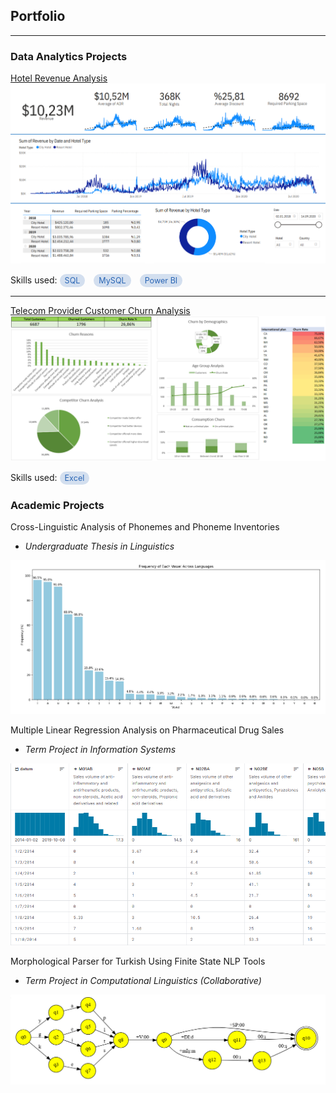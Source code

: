 ## Portfolio

---

### Data Analytics Projects

[Hotel Revenue Analysis](projects/hotel_revenue_analysis.md)
<img src="assets/img/hotel_rev_dashboard.png"/>

<p>
  Skills used:
  <span class="tag" style="display:inline-block; margin-right:10px; background-color: rgba(42, 102, 181, 0.2); color: rgb(42, 102, 181); padding: 3px 8px; border-radius: 9999px; font-size: 0.9em;">SQL</span>
  <span class="tag" style="display:inline-block; margin-right:10px; background-color: rgba(42, 102, 181, 0.2); color: rgb(42, 102, 181); padding: 3px 8px; border-radius: 9999px; font-size: 0.9em;">MySQL</span>
  <span class="tag" style="display:inline-block; margin-right:10px; background-color: rgba(42, 102, 181, 0.2); color: rgb(42, 102, 181); padding: 3px 8px; border-radius: 9999px; font-size: 0.9em;">Power BI</span>
</p>

---

[Telecom Provider Customer Churn Analysis](projects/telecom_churn_analysis.md)
<img src="assets/img/telecom_churn_dashboard.png"/>

<p>
  Skills used:
  <span class="tag" style="display:inline-block; margin-right:10px; background-color: rgba(42, 102, 181, 0.2); color: rgb(42, 102, 181); padding: 3px 8px; border-radius: 9999px; font-size: 0.9em;">Excel</span>
</p>


### Academic Projects

Cross-Linguistic Analysis of Phonemes and Phoneme Inventories
- _Undergraduate Thesis in Linguistics_
<img src="assets/img/ling412_chart.png"/>

Multiple Linear Regression Analysis on Pharmaceutical Drug Sales
- _Term Project in Information Systems_
<img src="assets/img/pharma_sales_kaggle.png"/>

Morphological Parser for Turkish Using Finite State NLP Tools
- _Term Project in Computational Linguistics (Collaborative)_
<img src="assets/img/fst_example.png"/>

